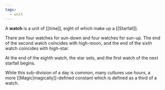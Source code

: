 ```yaml
---
tags:
  - unit
---
```


A **watch** is a unit of [[time]], eight of which make up a [[Starfall]].

There are four watches for sun-down and four watches for sun-up. The end of the second watch coincides with high-moon, and the end of the sixth watch coincides with high-star. 

At the end of the eighth watch, the star sets, and the first watch of the next starfall begins.

While this sub-division of a day is common, many cultures use *hours*, a more [[Magic|magically]]-defined constant which is defined as a third of a watch.